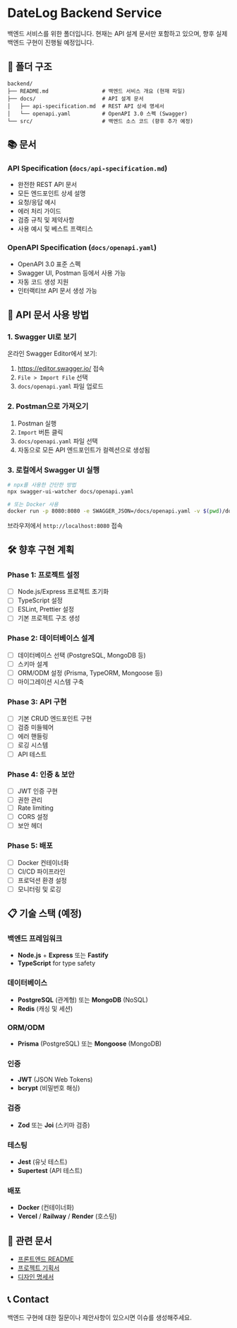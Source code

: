 # DateLog Backend Service

백엔드 서비스를 위한 폴더입니다. 현재는 API 설계 문서만 포함하고 있으며, 향후 실제 백엔드 구현이 진행될 예정입니다.

## 📁 폴더 구조

```
backend/
├── README.md                 # 백엔드 서비스 개요 (현재 파일)
├── docs/                     # API 설계 문서
│   ├── api-specification.md  # REST API 상세 명세서
│   └── openapi.yaml          # OpenAPI 3.0 스펙 (Swagger)
└── src/                      # 백엔드 소스 코드 (향후 추가 예정)
```

## 📚 문서

### API Specification (`docs/api-specification.md`)
- 완전한 REST API 문서
- 모든 엔드포인트 상세 설명
- 요청/응답 예시
- 에러 처리 가이드
- 검증 규칙 및 제약사항
- 사용 예시 및 베스트 프랙티스

### OpenAPI Specification (`docs/openapi.yaml`)
- OpenAPI 3.0 표준 스펙
- Swagger UI, Postman 등에서 사용 가능
- 자동 코드 생성 지원
- 인터랙티브 API 문서 생성 가능

## 🚀 API 문서 사용 방법

### 1. Swagger UI로 보기

온라인 Swagger Editor에서 보기:
1. https://editor.swagger.io/ 접속
2. `File > Import File` 선택
3. `docs/openapi.yaml` 파일 업로드

### 2. Postman으로 가져오기

1. Postman 실행
2. `Import` 버튼 클릭
3. `docs/openapi.yaml` 파일 선택
4. 자동으로 모든 API 엔드포인트가 컬렉션으로 생성됨

### 3. 로컬에서 Swagger UI 실행

```bash
# npx를 사용한 간단한 방법
npx swagger-ui-watcher docs/openapi.yaml

# 또는 Docker 사용
docker run -p 8080:8080 -e SWAGGER_JSON=/docs/openapi.yaml -v $(pwd)/docs:/docs swaggerapi/swagger-ui
```

브라우저에서 `http://localhost:8080` 접속

## 🛠️ 향후 구현 계획

### Phase 1: 프로젝트 설정
- [ ] Node.js/Express 프로젝트 초기화
- [ ] TypeScript 설정
- [ ] ESLint, Prettier 설정
- [ ] 기본 프로젝트 구조 생성

### Phase 2: 데이터베이스 설계
- [ ] 데이터베이스 선택 (PostgreSQL, MongoDB 등)
- [ ] 스키마 설계
- [ ] ORM/ODM 설정 (Prisma, TypeORM, Mongoose 등)
- [ ] 마이그레이션 시스템 구축

### Phase 3: API 구현
- [ ] 기본 CRUD 엔드포인트 구현
- [ ] 검증 미들웨어
- [ ] 에러 핸들링
- [ ] 로깅 시스템
- [ ] API 테스트

### Phase 4: 인증 & 보안
- [ ] JWT 인증 구현
- [ ] 권한 관리
- [ ] Rate limiting
- [ ] CORS 설정
- [ ] 보안 헤더

### Phase 5: 배포
- [ ] Docker 컨테이너화
- [ ] CI/CD 파이프라인
- [ ] 프로덕션 환경 설정
- [ ] 모니터링 및 로깅

## 📋 기술 스택 (예정)

### 백엔드 프레임워크
- **Node.js** + **Express** 또는 **Fastify**
- **TypeScript** for type safety

### 데이터베이스
- **PostgreSQL** (관계형) 또는 **MongoDB** (NoSQL)
- **Redis** (캐싱 및 세션)

### ORM/ODM
- **Prisma** (PostgreSQL) 또는 **Mongoose** (MongoDB)

### 인증
- **JWT** (JSON Web Tokens)
- **bcrypt** (비밀번호 해싱)

### 검증
- **Zod** 또는 **Joi** (스키마 검증)

### 테스팅
- **Jest** (유닛 테스트)
- **Supertest** (API 테스트)

### 배포
- **Docker** (컨테이너화)
- **Vercel** / **Railway** / **Render** (호스팅)

## 🔗 관련 문서

- [프론트엔드 README](../README.md)
- [프로젝트 기획서](../DateLog_Planning_Document.md)
- [디자인 명세서](../DESIGN_SPECIFICATION.md)

## 📞 Contact

백엔드 구현에 대한 질문이나 제안사항이 있으시면 이슈를 생성해주세요.
